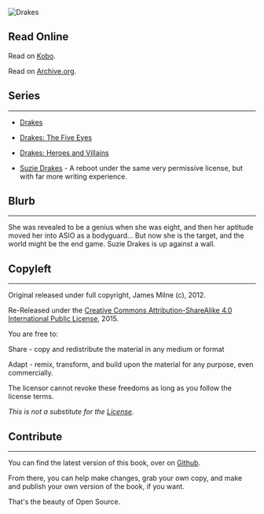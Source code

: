 ![Drakes](https://shakna-israel.github.io/drakes/img/frontCover.jpg)

## Read Online

Read on [Kobo](https://store.kobobooks.com/en-US/ebook/drakes).

Read on [Archive.org](https://archive.org/details/Drakes).

## Series
----

* [Drakes](https://github.com/shakna-israel/drakes/)
* [Drakes: The Five Eyes](https://github.com/shakna-israel/drakes-the-five-eyes/)
* [Drakes: Heroes and Villains](https://github.com/shakna-israel/drakes-heroes-and-villains/)

* [Suzie Drakes](https://git.sr.ht/~shakna/suziedrakes) - A reboot under the same very permissive license, but with far more writing experience.

## Blurb
----

She was revealed to be a genius when she was eight, and then her aptitude moved her into ASIO as a bodyguard... But now she is the target, and the world might be the end game. Suzie Drakes is up against a wall.

## Copyleft
----

Original released under full copyright, James Milne (c), 2012.

Re-Released under the [Creative Commons Attribution-ShareAlike 4.0 International Public License](https://creativecommons.org/licenses/by-sa/4.0/legalcode), 2015. 

You are free to: 

Share - copy and redistribute the material in any medium or format 

Adapt - remix, transform, and build upon the material for any purpose, even commercially. 

The licensor cannot revoke these freedoms as long as you follow the license terms. 

*This is not a substitute for the [License](https://creativecommons.org/licenses/by-sa/4.0/legalcode).*

## Contribute
---- 

You can find the latest version of this book, over on [Github](https://github.com/shakna-israel/drakes). 

From there, you can help make changes, grab your own copy, and make and publish your own version of the book, if you want. 

That's the beauty of Open Source.
